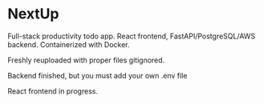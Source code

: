 # NextUp
 Full-stack productivity todo app. React frontend, FastAPI/PostgreSQL/AWS backend. Containerized with Docker.  

Freshly reuploaded with proper files gitignored.

Backend finished, but you must add your own .env file

React frontend in progress.
